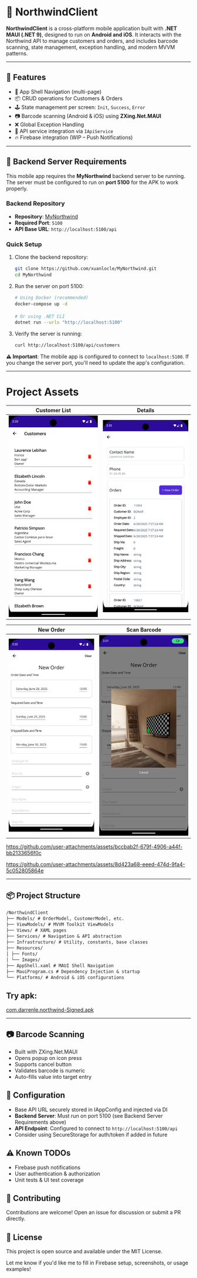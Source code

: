 # 📱 NorthwindClient

**NorthwindClient** is a cross-platform mobile application built with **.NET MAUI (.NET 9)**, designed to run on **Android and iOS**. It interacts with the Northwind API to manage customers and orders, and includes barcode scanning, state management, exception handling, and modern MVVM patterns.

---

## 🚀 Features

- 🧭 App Shell Navigation (multi-page)
- 📦 CRUD operations for Customers & Orders
- 🕹️ State management per screen: `Init`, `Success`, `Error`
- 📷 Barcode scanning (Android & iOS) using **ZXing.Net.MAUI**
- ❌ Global Exception Handling
- 📡 API service integration via `IApiService`
- 🔥 Firebase integration (WIP – Push Notifications)

---

## 🔧 Backend Server Requirements

This mobile app requires the **MyNorthwind** backend server to be running. The server must be configured to run on **port 5100** for the APK to work properly.

### Backend Repository
- **Repository**: [MyNorthwind](https://github.com/xuanlocle/MyNorthwind)
- **Required Port**: `5100`
- **API Base URL**: `http://localhost:5100/api`

### Quick Setup
1. Clone the backend repository:
   ```bash
   git clone https://github.com/xuanlocle/MyNorthwind.git
   cd MyNorthwind
   ```

2. Run the server on port 5100:
   ```bash
   # Using Docker (recommended)
   docker-compose up -d
   
   # Or using .NET CLI
   dotnet run --urls "http://localhost:5100"
   ```

3. Verify the server is running:
   ```bash
   curl http://localhost:5100/api/customers
   ```

**⚠️ Important**: The mobile app is configured to connect to `localhost:5100`. If you change the server port, you'll need to update the app's configuration.

---
# Project Assets

Customer List             |  Details
:-------------------------:|:-------------------------:
![](assets/customer.png)  |  ![](assets/details.png)

New Order             |  Scan Barcode
:-------------------------:|:-------------------------:
![](assets/new_order.png)  |  ![](assets/scan_barcode.png)


https://github.com/user-attachments/assets/bccbab2f-679f-4906-a44f-bb2133656f0c

https://github.com/user-attachments/assets/8d423a68-eeed-474d-9fa4-5c052805864e



---

## 📦 Project Structure

~~~
/NorthwindClient
├── Models/ # OrderModel, CustomerModel, etc.
├── ViewModels/ # MVVM Toolkit ViewModels
├── Views/ # XAML pages
├── Services/ # Navigation & API abstraction
├── Infrastructure/ # Utility, constants, base classes
├── Resources/
│ ├── Fonts/
│ └── Images/
├── AppShell.xaml # MAUI Shell Navigation
├── MauiProgram.cs # Dependency Injection & startup
└── Platforms/ # Android & iOS configurations
~~~

## Try apk: 
[com.darrenle.northwind-Signed.apk](assets/com.darrenle.northwind-Signed.apk)

---

## 📷 Barcode Scanning

- Built with ZXing.Net.MAUI
- Opens popup on icon press
- Supports cancel button
- Validates barcode is numeric
- Auto-fills value into target entry

## 🔐 Configuration
- Base API URL securely stored in IAppConfig and injected via DI
- **Backend Server**: Must run on port 5100 (see Backend Server Requirements above)
- **API Endpoint**: Configured to connect to `http://localhost:5100/api`
- Consider using SecureStorage for auth/token if added in future

## ⚠️ Known TODOs
- Firebase push notifications
- User authentication & authorization
- Unit tests & UI test coverage

## 🤝 Contributing
Contributions are welcome! Open an issue for discussion or submit a PR directly.

## 📄 License
This project is open source and available under the MIT License.

Let me know if you'd like me to fill in Firebase setup, screenshots, or usage examples!
